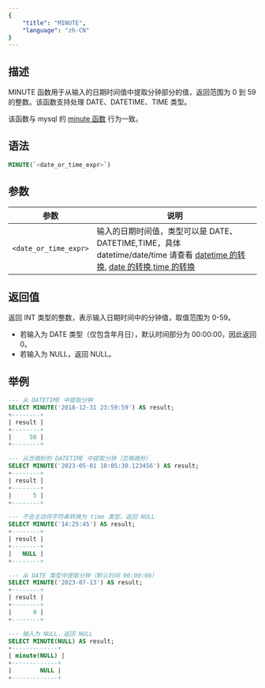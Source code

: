 ```yaml
---
{
    "title": "MINUTE",
    "language": "zh-CN"
}
---
```


## 描述

MINUTE 函数用于从输入的日期时间值中提取分钟部分的值，返回范围为 0 到 59 的整数。该函数支持处理 DATE、DATETIME、TIME 类型。

该函数与 mysql 的 [minute 函数](https://dev.mysql.com/doc/refman/8.4/en/date-and-time-functions.html#function_minute) 行为一致。

## 语法

```sql
MINUTE(`<date_or_time_expr>`)
```

## 参数

| 参数 | 说明 |
| ---- | ---- |
| ``<date_or_time_expr>`` | 输入的日期时间值，类型可以是 DATE、DATETIME,TIME，具体 datetime/date/time 请查看 [datetime 的转换](../../../../../current/sql-manual/basic-element/sql-data-types/conversion/datetime-conversion), [date 的转换](../../../../../current/sql-manual/basic-element/sql-data-types/conversion/date-conversion),[time 的转换](../../../../../current/sql-manual/basic-element/sql-data-types/conversion/time-conversion) |

## 返回值

返回 INT 类型的整数，表示输入日期时间中的分钟值，取值范围为 0-59。

- 若输入为 DATE 类型（仅包含年月日），默认时间部分为 00:00:00，因此返回 0。
- 若输入为 NULL，返回 NULL。

## 举例

```sql
--- 从 DATETIME 中提取分钟
SELECT MINUTE('2018-12-31 23:59:59') AS result;
+--------+
| result |
+--------+
|     59 |
+--------+

--- 从含微秒的 DATETIME 中提取分钟（忽略微秒）
SELECT MINUTE('2023-05-01 10:05:30.123456') AS result;
+--------+
| result |
+--------+
|      5 |
+--------+

--- 不会主动将字符串转换为 time 类型，返回 NULL
SELECT MINUTE('14:25:45') AS result;
+--------+
| result |
+--------+
|   NULL |
+--------+

--- 从 DATE 类型中提取分钟（默认时间 00:00:00）
SELECT MINUTE('2023-07-13') AS result;
+--------+
| result |
+--------+
|      0 |
+--------+

--- 输入为 NULL，返回 NULL
SELECT MINUTE(NULL) AS result;
+-------------+
| minute(NULL) |
+-------------+
|        NULL |
+-------------+
```

